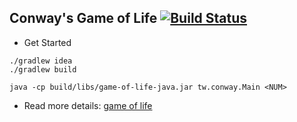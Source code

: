 ## Conway's Game of Life [![Build Status](https://travis-ci.org/Waterstrong/game-of-life-java.svg?branch=master)](https://travis-ci.org/Waterstrong/game-of-life-java)

- Get Started
```
./gradlew idea
./gradlew build

java -cp build/libs/game-of-life-java.jar tw.conway.Main <NUM>
```

- Read more details: [game of life](http://codingdojo.org/kata/GameOfLife/)
